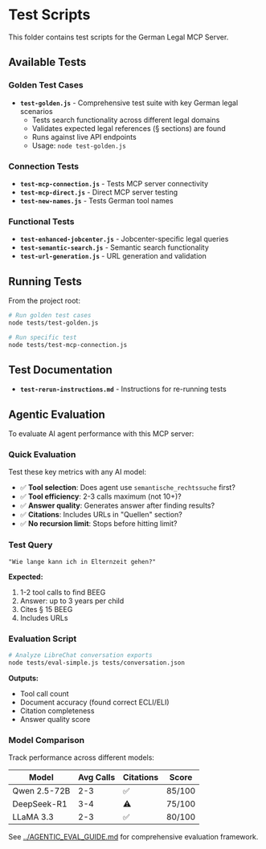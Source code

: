 # Test Scripts

This folder contains test scripts for the German Legal MCP Server.

## Available Tests

### Golden Test Cases
- **`test-golden.js`** - Comprehensive test suite with key German legal scenarios
  - Tests search functionality across different legal domains
  - Validates expected legal references (§ sections) are found
  - Runs against live API endpoints
  - Usage: `node test-golden.js`

### Connection Tests  
- **`test-mcp-connection.js`** - Tests MCP server connectivity
- **`test-mcp-direct.js`** - Direct MCP server testing
- **`test-new-names.js`** - Tests German tool names

### Functional Tests
- **`test-enhanced-jobcenter.js`** - Jobcenter-specific legal queries
- **`test-semantic-search.js`** - Semantic search functionality
- **`test-url-generation.js`** - URL generation and validation

## Running Tests

From the project root:
```bash
# Run golden test cases
node tests/test-golden.js

# Run specific test
node tests/test-mcp-connection.js
```

## Test Documentation
- **`test-rerun-instructions.md`** - Instructions for re-running tests

## Agentic Evaluation

To evaluate AI agent performance with this MCP server:

### Quick Evaluation
Test these key metrics with any AI model:
- ✅ **Tool selection**: Does agent use `semantische_rechtssuche` first?
- ✅ **Tool efficiency**: 2-3 calls maximum (not 10+)?
- ✅ **Answer quality**: Generates answer after finding results?
- ✅ **Citations**: Includes URLs in "Quellen" section?
- ✅ **No recursion limit**: Stops before hitting limit?

### Test Query
```
"Wie lange kann ich in Elternzeit gehen?"
```

**Expected:**
1. 1-2 tool calls to find BEEG
2. Answer: up to 3 years per child
3. Cites § 15 BEEG
4. Includes URLs

### Evaluation Script
```bash
# Analyze LibreChat conversation exports
node tests/eval-simple.js tests/conversation.json
```

**Outputs:**
- Tool call count
- Document accuracy (found correct ECLI/ELI)
- Citation completeness
- Answer quality score

### Model Comparison
Track performance across different models:

| Model | Avg Calls | Citations | Score |
|-------|-----------|-----------|-------|
| Qwen 2.5-72B | 2-3 | ✅ | 85/100 |
| DeepSeek-R1 | 3-4 | ⚠️ | 75/100 |
| LLaMA 3.3 | 2-3 | ✅ | 80/100 |

See [../AGENTIC_EVAL_GUIDE.md](../AGENTIC_EVAL_GUIDE.md) for comprehensive evaluation framework.